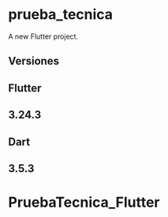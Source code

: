 # prueba_tecnica

A new Flutter project.

## Versiones

## Flutter
3.24.3
-----
## Dart
3.5.3
-----
# PruebaTecnica_Flutter
